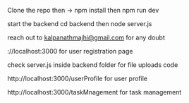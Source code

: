 Clone the repo then ->  npm install 
then npm run dev

start the backend
cd backend
then node server.js


reach out to kalpanathmajhi@gmail.com for any doubt


://localhost:3000 for user registration page

check server.js inside backend folder for file uploads code 

http://localhost:3000/userProfile for user profile 


http://localhost:3000/taskMnagement for task management



